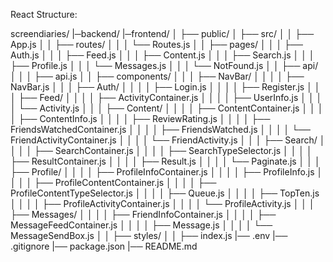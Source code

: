 React Structure:

screendiaries/
|─backend/
|─frontend/
│   ├── public/
│   ├── src/
│   │   ├── App.js
│   │   ├── routes/
│   │   │   └── Routes.js
│   │   ├── pages/
│   │   │   ├── Auth.js
│   │   │   ├── Feed.js
│   │   │   ├── Content.js
│   │   │   ├── Search.js
│   │   │   ├── Profile.js
│   │   │   └── Messages.js
│   │   │   └── NotFound.js
│   │   ├── api/
│   │   │   ├── api.js
│   │   ├── components/
│   │   │   ├── NavBar/
│   │   │   │   ├── NavBar.js
│   │   │   ├── Auth/
│   │   │   │   ├── Login.js
│   │   │   │   ├── Register.js
│   │   │   ├── Feed/
│   │   │   │   ├── ActivityContainer.js
│   │   │   │   ├── UserInfo.js
│   │   │   │   └── Activity.js
│   │   │   ├── Content/
│   │   │   │   ├── ContentContainer.js
│   │   │   │   ├── ContentInfo.js
│   │   │   │   ├── ReviewRating.js
│   │   │   │   ├── FriendsWatchedContainer.js
│   │   │   │   ├── FriendsWatched.js
│   │   │   │   └── FriendActivityContainer.js
│   │   │   │   └── FriendActivity.js
│   │   │   ├── Search/
│   │   │   │   ├── SearchContainer.js
│   │   │   │   ├── SearchTypeSelector.js
│   │   │   │   ├── ResultContainer.js
│   │   │   │   ├── Result.js
│   │   │   │   └── Paginate.js
│   │   │   ├── Profile/
│   │   │   │   ├── ProfileInfoContainer.js
│   │   │   │   ├── ProfileInfo.js
│   │   │   │   ├── ProfileContentContainer.js
│   │   │   │   ├── ProfileContentTypeSelector.js
│   │   │   │   ├── Queue.js
│   │   │   │   ├── TopTen.js
│   │   │   │   ├── ProfileActivityContainer.js
│   │   │   │   └── ProfileActivity.js
│   │   │   ├── Messages/
│   │   │   │   ├── FriendInfoContainer.js
│   │   │   │   ├── MessageFeedContainer.js
│   │   │   │   ├── Message.js
│   │   │   │   └── MessageSendBox.js
│   │   ├── styles/
│   │   ├── index.js
|── .env
|── .gitignore
|── package.json
|── README.md